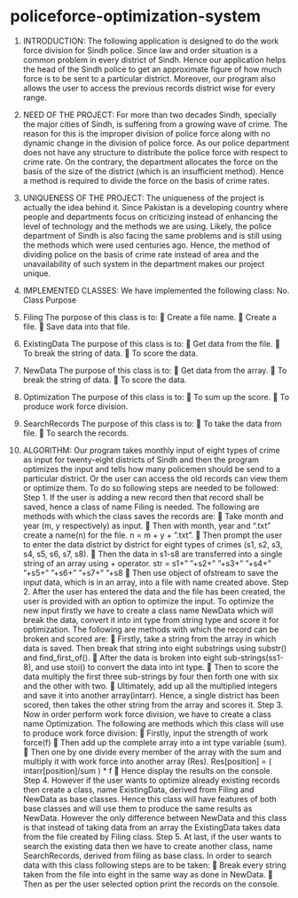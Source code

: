 # policeforce-optimization-system

1. INTRODUCTION:
The following application is designed to do the work force division for Sindh police. Since law and order
situation is a common problem in every district of Sindh. Hence our application helps the head of the Sindh
police to get an approximate figure of how much force is to be sent to a particular district. Moreover, our
program also allows the user to access the previous records district wise for every range.

2. NEED OF THE PROJECT:
For more than two decades Sindh, specially the major cities of Sindh, is suffering from a growing wave of
crime. The reason for this is the improper division of police force along with no dynamic change in the
division of police force. As our police department does not have any structure to distribute the police force
with respect to crime rate. On the contrary, the department allocates the force on the basis of the size of the
district (which is an insufficient method). Hence a method is required to divide the force on the basis of
crime rates.

3. UNIQUENESS OF THE PROJECT:
The uniqueness of the project is actually the idea behind it. Since Pakistan is a developing country where
people and departments focus on criticizing instead of enhancing the level of technology and the methods
we are using. Likely, the police department of Sindh is also facing the same problems and is still using the
methods which were used centuries ago. Hence, the method of dividing police on the basis of crime rate
instead of area and the unavailability of such system in the department makes our project unique.

4. IMPLEMENTED CLASSES:
We have implemented the following class:
No. Class Purpose
1. Filing The purpose of this class is to:
 Create a file name.
 Create a file.
 Save data into that file.
2. ExistingData The purpose of this class is to:
 Get data from the file.
 To break the string of data.
 To score the data.
3. NewData The purpose of this class is to:
 Get data from the array.
 To break the string of data.
 To score the data.
4. Optimization The purpose of this class is to:
 To sum up the score.
 To produce work force division.
5. SearchRecords The purpose of this class is to:
 To take the data from file.
 To search the records.

7. ALGORITHM:
Our program takes monthly input of eight types of crime as input for twenty-eight districts of Sindh and then
the program optimizes the input and tells how many policemen should be send to a particular district. Or the
user can access the old records can view them or optimize them. To do so following steps are needed to be
followed:
Step 1. If the user is adding a new record then that record shall be saved, hence a class of name Filing is
needed. The following are methods with which the class saves the records are:
 Take month and year (m, y respectively) as input.
 Then with month, year and “.txt” create a name(n) for the file. n = m + y + ”.txt”.
 Then prompt the user to enter the data district by district for eight types of crimes (s1, s2, s3, s4, s5,
s6, s7, s8).
 Then the data in s1-s8 are transferred into a single string of an array using + operator.
str = s1+” ”+s2+” ”+s3+” ”+s4+” ”+s5+” ”+s6+” ”+s7+” ”+s8
 Then use object of ofstream to save the input data, which is in an array, into a file with name created
above.
Step 2. After the user has entered the data and the file has been created, the user is provided with an option
to optimize the input. To optimize the new input firstly we have to create a class name NewData which will
break the data, convert it into int type from string type and score it for optimization. The following are
methods with which the record can be broken and scored are:
 Firstly, take a string from the array in which data is saved. Then break that string into eight substrings using substr() and find_first_of().
 After the data is broken into eight sub-strings(ss1-8), and use stoi() to convert the data into int type.
 Then to score the data multiply the first three sub-strings by four then forth one with six and the
other with two.
 Ultimately, add up all the multiplied integers and save it into another array(intarr).
Hence, a single district has been scored, then takes the other string from the array and scores it.
Step 3. Now in order perform work force division, we have to create a class name Optimization. The
following are methods which this class will use to produce work force division:
 Firstly, input the strength of work force(f)
 Then add up the complete array into a int type variable (sum).
 Then one by one divide every member of the array with the sum and multiply it with work force
into another array (Res). Res[position] = ( intarr[position]/sum ) * f
 Hence display the results on the console.
Step 4. However if the user wants to optimize already existing records then create a class, name
ExistingData, derived from Filing and NewData as base classes. Hence this class will have features of both base classes and will use them to produce the same results as NewData. However the only difference
between NewData and this class is that instead of taking data from an array the ExistingData takes data
from the file created by Filing class.
Step 5. At last, if the user wants to search the existing data then we have to create another class, name
SearchRecords, derived from filing as base class. In order to search data with this class following steps are
to be taken:
 Break every string taken from the file into eight in the same way as done in NewData.
 Then as per the user selected option print the records on the console. 
